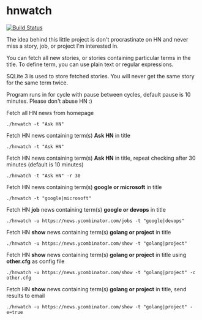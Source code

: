 # hnwatch

[![Build Status](https://travis-ci.org/vetelko/hnwatch.svg?branch=master)](https://travis-ci.org/vetelko/hnwatch)

The idea behind this little project is don't procrastinate on HN
and never miss a story, job, or project I'm interested in.

You can fetch all new stories, or stories containing particular terms
in the title. To define term, you can use plain text or regular expressions.

SQLite 3 is used to store fetched stories.
You will never get the same story for the same term twice.

Program runs in for cycle with pause between cycles,
default pause is 10 minutes. Please don't abuse HN :)

Fetch all HN news from homepage
```
./hnwatch -t "Ask HN"
```
Fetch HN news containing term(s) **Ask HN** in title
```
./hnwatch -t "Ask HN"
```
Fetch HN news containing term(s) **Ask HN** in title, repeat checking after 30 minutes (default is 10 minutes)
```
./hnwatch -t "Ask HN" -r 30
```
Fetch HN news containing term(s) **google or microsoft** in title
```
./hnwatch -t "google|microsoft"
```
Fetch HN **job** news containing term(s) **google or devops** in title
```
./hnwatch -u https://news.ycombinator.com/jobs -t "google|devops"
```
Fetch HN **show** news containing term(s) **golang or project** in title
```
./hnwatch -u https://news.ycombinator.com/show -t "golang|project"
```
Fetch HN **show** news containing term(s) **golang or project** in title using **other.cfg** as config file
```
./hnwatch -u https://news.ycombinator.com/show -t "golang|project" -c other.cfg
```
Fetch HN **show** news containing term(s) **golang or project** in title, send results to email
```
./hnwatch -u https://news.ycombinator.com/show -t "golang|project" -e=true
```
